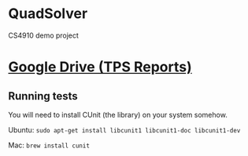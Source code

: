 # QuadSolver
CS4910 demo project

# [Google Drive (TPS Reports)](https://drive.google.com/drive/folders/1p6M2_yfme9Apm8la7Wr4oneaYihetKgb)

## Running tests
You will need to install CUnit (the library) on your system somehow.

Ubuntu: `sudo apt-get install libcunit1 libcunit1-doc libcunit1-dev`

Mac: `brew install cunit`

 
